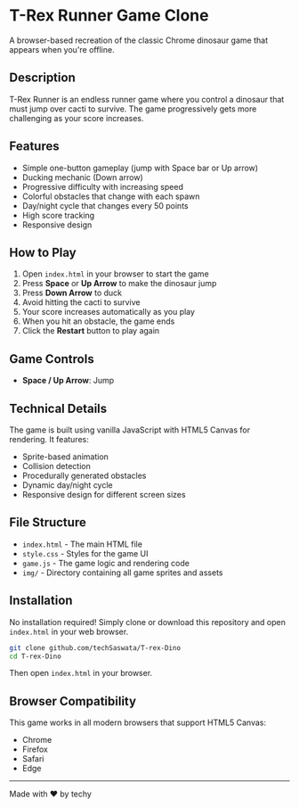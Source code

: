 # T-Rex Runner Game Clone

A browser-based recreation of the classic Chrome dinosaur game that appears when you're offline.

## Description

T-Rex Runner is an endless runner game where you control a dinosaur that must jump over cacti to survive. The game progressively gets more challenging as your score increases.

## Features

- Simple one-button gameplay (jump with Space bar or Up arrow)
- Ducking mechanic (Down arrow)
- Progressive difficulty with increasing speed
- Colorful obstacles that change with each spawn
- Day/night cycle that changes every 50 points
- High score tracking
- Responsive design

## How to Play

1. Open `index.html` in your browser to start the game
2. Press **Space** or **Up Arrow** to make the dinosaur jump
3. Press **Down Arrow** to duck
4. Avoid hitting the cacti to survive
5. Your score increases automatically as you play
6. When you hit an obstacle, the game ends
7. Click the **Restart** button to play again

## Game Controls

- **Space / Up Arrow**: Jump

## Technical Details

The game is built using vanilla JavaScript with HTML5 Canvas for rendering. It features:

- Sprite-based animation
- Collision detection
- Procedurally generated obstacles
- Dynamic day/night cycle
- Responsive design for different screen sizes

## File Structure

- `index.html` - The main HTML file
- `style.css` - Styles for the game UI
- `game.js` - The game logic and rendering code
- `img/` - Directory containing all game sprites and assets

## Installation

No installation required! Simply clone or download this repository and open `index.html` in your web browser.

```bash
git clone github.com/techSaswata/T-rex-Dino
cd T-rex-Dino
```

Then open `index.html` in your browser.

## Browser Compatibility

This game works in all modern browsers that support HTML5 Canvas:
- Chrome
- Firefox
- Safari
- Edge

---

Made with ❤️ by techy
